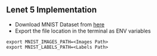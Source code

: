## Lenet 5 Implementation
- Download MNIST Dataset from [here](https://www.kaggle.com/datasets/hojjatk/mnist-dataset?resource=download)
- Export the file location in the terminal as ENV variables
```shell
export MNIST_IMAGES_PATH=<Images Path>
export MNIST_LABELS_PATH=<Labels Path>
```